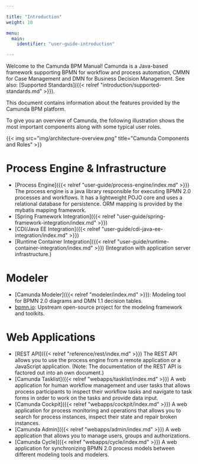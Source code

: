 ```yaml
---

title: "Introduction"
weight: 10

menu:
  main:
    identifier: "user-guide-introduction"

---
```



Welcome to the Camunda BPM Manual! Camunda is a Java-based framework supporting BPMN for workflow and process automation, CMMN for Case Management and DMN for Business Decision Management. See also: [Supported Standards]({{< relref "introduction/supported-standards.md" >}}).

This document contains information about the features provided by the Camunda BPM platform.

To give you an overview of Camunda, the following illustration shows the most important components along with some typical user roles.

{{< img src="img/architecture-overview.png" title="Camunda Components and Roles" >}}


# Process Engine & Infrastructure

* [Process Engine]({{< relref "user-guide/process-engine/index.md" >}}) The process engine is a java library responsible for executing BPMN 2.0 processes and workflows. It has a lightweight POJO core and uses a relational database for persistence. ORM mapping is provided by the mybatis mapping framework.
* [Spring Framework Integration]({{< relref "user-guide/spring-framework-integration/index.md" >}})
* [CDI/Java EE Integration]({{< relref "user-guide/cdi-java-ee-integration/index.md" >}})
* [Runtime Container Integration]({{< relref "user-guide/runtime-container-integration/index.md" >}}) (Integration with application server infrastructure.)

# Modeler

* [Camunda Modeler]({{< relref "modeler/index.md" >}}): Modeling tool for BPMN 2.0 diagrams and DMN 1.1 decision tables.
* [bpmn.io](http://bpmn.io/): Upstream open-source project for the modeling framework and toolkits.

# Web Applications

* [REST API]({{< relref "reference/rest/index.md" >}}) The REST API allows you to use the process engine from a remote application or a JavaScript application. (Note: The documentation of the REST API is factored out into an own document.)
* [Camunda Tasklist]({{< relref "webapps/tasklist/index.md" >}}) A web application for human workflow management and user tasks that allows process participants to inspect their workflow tasks and navigate to task forms in order to work on the tasks and provide data input.
* [Camunda Cockpit]({{< relref "webapps/cockpit/index.md" >}}) A web application for process monitoring and operations that allows you to search for process instances, inspect their state and repair broken instances.
* [Camunda Admin]({{< relref "webapps/admin/index.md" >}}) A web application that allows you to manage users, groups and authorizations.
* [Camunda Cycle]({{< relref "webapps/cycle/index.md" >}}) A web application for synchronizing BPMN 2.0 process models between different modeling tools and modelers.
